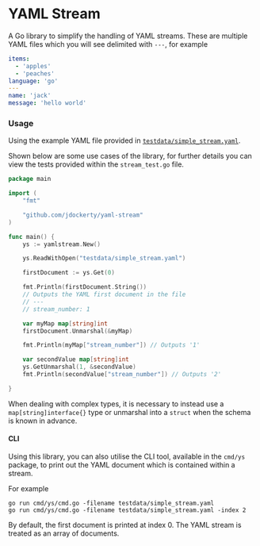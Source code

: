 # YAML Stream

A Go library to simplify the handling of YAML streams. These are multiple YAML files
which you will see delimited with `---`, for example

```yaml
items:
  - 'apples'
  - 'peaches'
language: 'go'
---
name: 'jack'
message: 'hello world'
```


### Usage

Using the example YAML file provided in [`testdata/simple_stream.yaml`](testdata/simple_stream.yaml).

Shown below are some use cases of the library, for further details you can view the tests provided within the
`stream_test.go` file.

```go
package main

import (
	"fmt"

	"github.com/jdockerty/yaml-stream"
)

func main() {
	ys := yamlstream.New()

	ys.ReadWithOpen("testdata/simple_stream.yaml")

	firstDocument := ys.Get(0)

	fmt.Println(firstDocument.String())
	// Outputs the YAML first document in the file
	// ---
	// stream_number: 1

	var myMap map[string]int
	firstDocument.Unmarshal(&myMap)

	fmt.Println(myMap["stream_number"]) // Outputs '1'

	var secondValue map[string]int
	ys.GetUnmarshal(1, &secondValue)
	fmt.Println(secondValue["stream_number"]) // Outputs '2'

}
```

When dealing with complex types, it is necessary to instead use a `map[string]interface{}` type or
unmarshal into a `struct` when the schema is known in advance.


#### CLI

Using this library, you can also utilise the CLI tool, available in the `cmd/ys` package, to print out the YAML document
which is contained within a stream.

For example

```
go run cmd/ys/cmd.go -filename testdata/simple_stream.yaml
go run cmd/ys/cmd.go -filename testdata/simple_stream.yaml -index 2
```

By default, the first document is printed at index 0. The YAML stream is treated as an array of documents.
